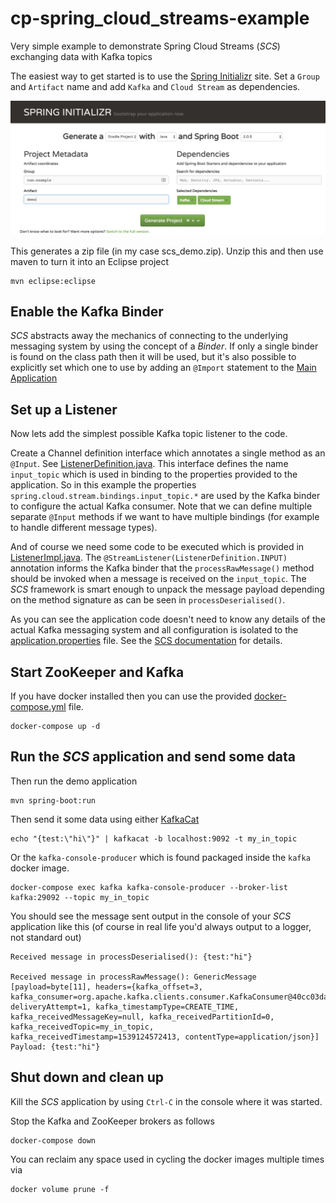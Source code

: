 # cp-spring\_cloud\_streams-example

Very simple example to demonstrate Spring Cloud Streams (_SCS_) exchanging data with Kafka topics

The easiest way to get started is to use the [Spring Initializr](https://start.spring.io/) site. 
Set a `Group` and `Artifact` name and add `Kafka` and `Cloud Stream` as dependencies.

![Spring Initalizr ScreenShot](docs/images/spring_initializr.png)

This generates a zip file (in my case scs_demo.zip). Unzip this and then use maven to turn it into an Eclipse project

```
mvn eclipse:eclipse
```

## Enable the Kafka Binder

_SCS_ abstracts away the mechanics of connecting to the underlying messaging system by using the concept of a _Binder_. If only a single binder is found on the class path then it will be used, but it's also possible to explicitly set which one to use by adding an `@Import` statement to the [Main Application](src/main/java/io/confluent/examples/scs_demo/ScsDemoApplication.java)

## Set up a Listener
Now lets add the simplest possible Kafka topic listener to the code.

Create a Channel definition interface which annotates a single method as an `@Input`. See [ListenerDefinition.java](src/main/java/io/confluent/examples/scs_demo/ListenerDefinition.java). This interface defines the name `input_topic` which is used in binding to the properties provided to the application. So in this example the properties `spring.cloud.stream.bindings.input_topic.*` are used by the Kafka binder to configure the actual Kafka consumer. Note that we can define multiple separate `@Input` methods if we want to have multiple bindings (for example to handle different message types).

And of course we need some code to be executed which is provided in [ListenerImpl.java](src/main/java/io/confluent/examples/scs_demo/ListenerImpl.java). The `@StreamListener(ListenerDefinition.INPUT)` annotation informs the Kafka binder that the `processRawMessage()` method should be invoked when a message is received on the `input_topic`. The _SCS_ framework is smart enough to unpack the message payload depending on the method signature as can be seen in `processDeserialised()`. 

As you can see the application code doesn't need to know any details of the actual Kafka messaging system and all configuration is isolated to the [application.properties](src/main/resources/application.properties) file. See the [SCS documentation](https://docs.spring.io/spring-cloud-stream/docs/current/reference/html/_apache_kafka_binder.html) for details.

## Start ZooKeeper and Kafka
If you have docker installed then you can use the provided [docker-compose.yml](docker-compose.yml) file.

```
docker-compose up -d
```
## Run the _SCS_ application and send some data

Then run the demo application

```
mvn spring-boot:run
```	

Then send it some data using either [KafkaCat](https://github.com/edenhill/kafkacat)

```
echo "{test:\"hi\"}" | kafkacat -b localhost:9092 -t my_in_topic
```
Or the `kafka-console-producer` which is found packaged inside the ```kafka``` docker image.

```
docker-compose exec kafka kafka-console-producer --broker-list kafka:29092 --topic my_in_topic
```


You should see the message sent output in the console of your _SCS_ application like this (of course in real life you'd always output to a logger, not standard out)

```
Received message in processDeserialised(): {test:"hi"}

Received message in processRawMessage(): GenericMessage [payload=byte[11], headers={kafka_offset=3, kafka_consumer=org.apache.kafka.clients.consumer.KafkaConsumer@40cc03da, deliveryAttempt=1, kafka_timestampType=CREATE_TIME, kafka_receivedMessageKey=null, kafka_receivedPartitionId=0, kafka_receivedTopic=my_in_topic, kafka_receivedTimestamp=1539124572413, contentType=application/json}]
Payload: {test:"hi"}
```

## Shut down and clean up
Kill the _SCS_ application by using `Ctrl-C` in the console where it was started.

Stop the Kafka and ZooKeeper brokers as follows

```
docker-compose down
```
You can reclaim any space used in cycling the docker images multiple times via

```
docker volume prune -f
```
